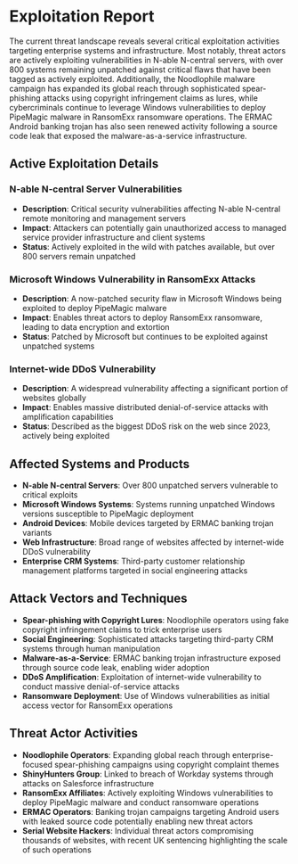 # Exploitation Report

The current threat landscape reveals several critical exploitation activities targeting enterprise systems and infrastructure. Most notably, threat actors are actively exploiting vulnerabilities in N-able N-central servers, with over 800 systems remaining unpatched against critical flaws that have been tagged as actively exploited. Additionally, the Noodlophile malware campaign has expanded its global reach through sophisticated spear-phishing attacks using copyright infringement claims as lures, while cybercriminals continue to leverage Windows vulnerabilities to deploy PipeMagic malware in RansomExx ransomware operations. The ERMAC Android banking trojan has also seen renewed activity following a source code leak that exposed the malware-as-a-service infrastructure.

## Active Exploitation Details

### N-able N-central Server Vulnerabilities
- **Description**: Critical security vulnerabilities affecting N-able N-central remote monitoring and management servers
- **Impact**: Attackers can potentially gain unauthorized access to managed service provider infrastructure and client systems
- **Status**: Actively exploited in the wild with patches available, but over 800 servers remain unpatched

### Microsoft Windows Vulnerability in RansomExx Attacks
- **Description**: A now-patched security flaw in Microsoft Windows being exploited to deploy PipeMagic malware
- **Impact**: Enables threat actors to deploy RansomExx ransomware, leading to data encryption and extortion
- **Status**: Patched by Microsoft but continues to be exploited against unpatched systems

### Internet-wide DDoS Vulnerability
- **Description**: A widespread vulnerability affecting a significant portion of websites globally
- **Impact**: Enables massive distributed denial-of-service attacks with amplification capabilities
- **Status**: Described as the biggest DDoS risk on the web since 2023, actively being exploited

## Affected Systems and Products

- **N-able N-central Servers**: Over 800 unpatched servers vulnerable to critical exploits
- **Microsoft Windows Systems**: Systems running unpatched Windows versions susceptible to PipeMagic deployment
- **Android Devices**: Mobile devices targeted by ERMAC banking trojan variants
- **Web Infrastructure**: Broad range of websites affected by internet-wide DDoS vulnerability
- **Enterprise CRM Systems**: Third-party customer relationship management platforms targeted in social engineering attacks

## Attack Vectors and Techniques

- **Spear-phishing with Copyright Lures**: Noodlophile operators using fake copyright infringement claims to trick enterprise users
- **Social Engineering**: Sophisticated attacks targeting third-party CRM systems through human manipulation
- **Malware-as-a-Service**: ERMAC banking trojan infrastructure exposed through source code leak, enabling wider adoption
- **DDoS Amplification**: Exploitation of internet-wide vulnerability to conduct massive denial-of-service attacks
- **Ransomware Deployment**: Use of Windows vulnerabilities as initial access vector for RansomExx operations

## Threat Actor Activities

- **Noodlophile Operators**: Expanding global reach through enterprise-focused spear-phishing campaigns using copyright complaint themes
- **ShinyHunters Group**: Linked to breach of Workday systems through attacks on Salesforce infrastructure
- **RansomExx Affiliates**: Actively exploiting Windows vulnerabilities to deploy PipeMagic malware and conduct ransomware operations
- **ERMAC Operators**: Banking trojan campaigns targeting Android users with leaked source code potentially enabling new threat actors
- **Serial Website Hackers**: Individual threat actors compromising thousands of websites, with recent UK sentencing highlighting the scale of such operations